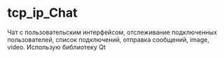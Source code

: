 # tcp_ip_Chat
Чат с пользовательским интерфейсом, отслеживание подключенных пользователей, список подключений, отправка сообщений, image, video. 
Использую библиотеку Qt
